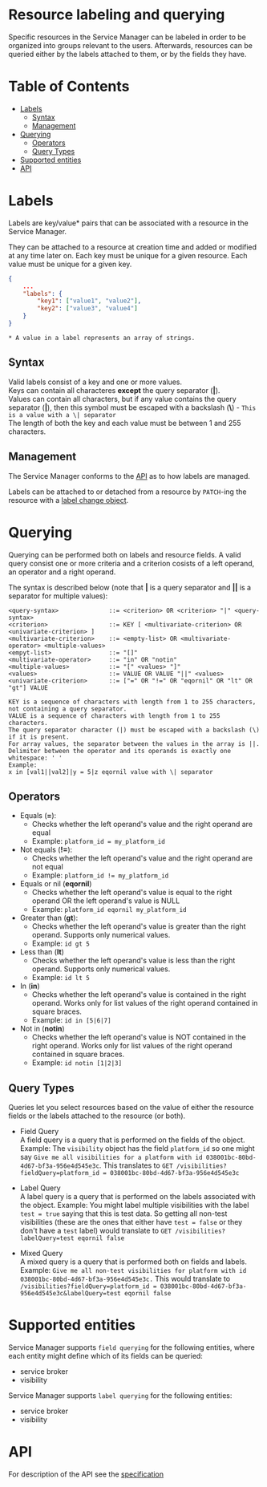 # Resource labeling and querying

Specific resources in the Service Manager can be labeled in order to be organized into groups relevant to the users. Afterwards, resources can be queried either by the labels attached to them, or by the fields they have.

# Table of Contents

  - [Labels](#labels)
    - [Syntax](#syntax)
    - [Management](#management)
  - [Querying](#querying)
    - [Operators](#operator)
    - [Query Types](#query-types)
  - [Supported entities](#supported-entities)
  - [API](#api)

# Labels
Labels are key/value* pairs that can be associated with a resource in the Service Manager.  

They can be attached to a resource at creation time and added or modified at any time later on. Each key must be unique for a given resource. Each value must be unique for a given key.

```json
{
    ...
    "labels": {
        "key1": ["value1", "value2"],
        "key2": ["value3", "value4"]
    }
}
```

```
* A value in a label represents an array of strings.
```

## Syntax

Valid labels consist of a key and one or more values.  
Keys can contain all characteres **except** the query separator (**|**).  
Values can contain all characters, but if any value contains the query separator (**|**), then this symbol must be escaped with a backslash (**\\**) - `This is a value with a \| separator`  
The length of both the key and each value must be between 1 and 255 characters.

## Management

The Service Manager conforms to the [API](#api) as to how labels are managed. 

Labels can be attached to or detached from a resource by `PATCH`-ing the resource with a [label change object](https://github.com/Peripli/specification/blob/visibility-labels/api.md#label-change-object).

# Querying

Querying can be performed both on labels and resource fields.
A valid query consist one or more criteria and a criterion cosists of a left operand, an operator and a right operand.

The syntax is described below (note that **|** is a query separator and **||** is a separator for multiple values): 
```
<query-syntax>              ::= <criterion> OR <criterion> "|" <query-syntax>
<criterion>                 ::= KEY [ <multivariate-criterion> OR <univariate-criterion> ]
<multivariate-criterion>    ::= <empty-list> OR <multivariate-operator> <multiple-values>
<empyt-list>                ::= "[]"
<multivariate-operator>     ::= "in" OR "notin"
<multiple-values>           ::= "[" <values> "]"
<values>                    ::= VALUE OR VALUE "||" <values>
<univariate-criterion>      ::= ["=" OR "!=" OR "eqornil" OR "lt" OR "gt"] VALUE

KEY is a sequence of characters with length from 1 to 255 characters, not containing a query separator.
VALUE is a sequence of characters with length from 1 to 255 characters.  
The query separator character (|) must be escaped with a backslash (\) if it is present.
For array values, the separator between the values in the array is ||.  
Delimiter between the operator and its operands is exactly one whitespace: ' '
Example:
x in [val1||val2]|y = 5|z eqornil value with \| separator
```

## Operators

* Equals (**=**):
    - Checks whether the left operand's value and the right operand are equal
    - Example: `platform_id = my_platform_id`
* Not equals (**!=**):
    - Checks whether the left operand's value and the right operand are not equal
    - Example: `platform_id != my_platform_id`
* Equals or nil (**eqornil**)
    - Checks whether the left operand's value is equal to the right operand OR the left operand's value is NULL
    - Example: `platform_id eqornil my_platform_id`
* Greater than (**gt**):
    - Checks whether the left operand's value is greater than the right operand. Supports only numerical values.
    - Example: `id gt 5`
* Less than (**lt**)
    - Checks whether the left operand's value is less than the right operand. Supports only numerical values.
    - Example: `id lt 5`
* In (**in**)
    - Checks whether the left operand's value is contained in the right operand. Works only for list values of the right operand contained in square braces.
    - Example: `id in [5|6|7]`
* Not in (**notin**)
    - Checks whether the left operand's value is NOT contained in the right operand. Works only for list values of the right operand contained in square braces.
    - Example: `id notin [1|2|3]`

## Query Types

Queries let you select resources based on the value of either the resource fields or the labels attached to the resource (or both).

* Field Query  
A field query is a query that is performed on the fields of the object.  
Example: The `visibility` object has the field `platform_id` so one might say `Give me all visibilities for a platform with id 038001bc-80bd-4d67-bf3a-956e4d545e3c`. This translates to `GET /visibilities?fieldQuery=platform_id = 038001bc-80bd-4d67-bf3a-956e4d545e3c`

* Label Query  
A label query is a query that is performed on the labels associated with the object.
Example: You might label multiple visibilities with the label `test = true` saying that this is test data. So getting all non-test visibilities (these are the ones that either have `test = false` or they don't have a `test` label) would translate to `GET /visibilities?labelQuery=test eqornil false`

* Mixed Query  
A mixed query is a query that is performed both on fields and labels.  
Example: `Give me all non-test visibilities for platform with id 038001bc-80bd-4d67-bf3a-956e4d545e3c.` This would translate to `/visibilities?fieldQuery=platform_id = 038001bc-80bd-4d67-bf3a-956e4d545e3c&labelQuery=test eqornil false`

# Supported entities

Service Manager supports `field querying` for the following entities, where each entity might define which of its fields can be queried:
* service broker
* visibility

Service Manager supports `label querying` for the following entities:
* service broker
* visibility

# API

For description of the API see the [specification](https://github.com/Peripli/specification/blob/visibility-labels/api.md)
